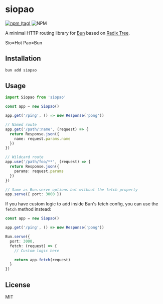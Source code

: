 # siopao

[![npm (tag)](https://img.shields.io/npm/v/siopao?style=flat&colorA=000000&colorB=000000)](https://www.npmjs.com/package/siopao) ![NPM](https://img.shields.io/npm/l/siopao?style=flat&colorA=000000&colorB=000000)

A minimal HTTP routing library for [Bun](https://github.com/Jarred-Sumner/bun) based on [Radix Tree](https://github.com/unjs/radix3).

Sio=Hot Pao=Bun

## Installation

```bash
bun add siopao
```

## Usage

```ts
import Siopao from 'siopao'

const app = new Siopao()

app.get('/ping', () => new Response('pong'))

// Named route
app.get('/path/:name', (request) => {
  return Response.json({
    name: request.params.name
  })
})

// Wildcard route
app.use('/path/foo/**', (request) => {
  return Response.json({
    params: request.params
  })
})

// Same as Bun.serve options but without the fetch property
app.serve({ port: 3000 })
```

If you have custom logic to add inside Bun's fetch config, you can use the `fetch` method instead:

```ts
const app = new Siopao()

app.get('/ping', () => new Response('pong'))

Bun.serve({
  port: 3000,
  fetch: (request) => {
    // Custom logic here

    return app.fetch(request)
  }
})
```

## License

MIT
